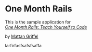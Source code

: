 # One Month Rails

This is the sample application for  
[*One Month Rails: Teach Yourself to Code*](http://onemonthrails.com)

by [Mattan Griffel](http://mattangriffel.com)


larfirfasfsafsfsaffa